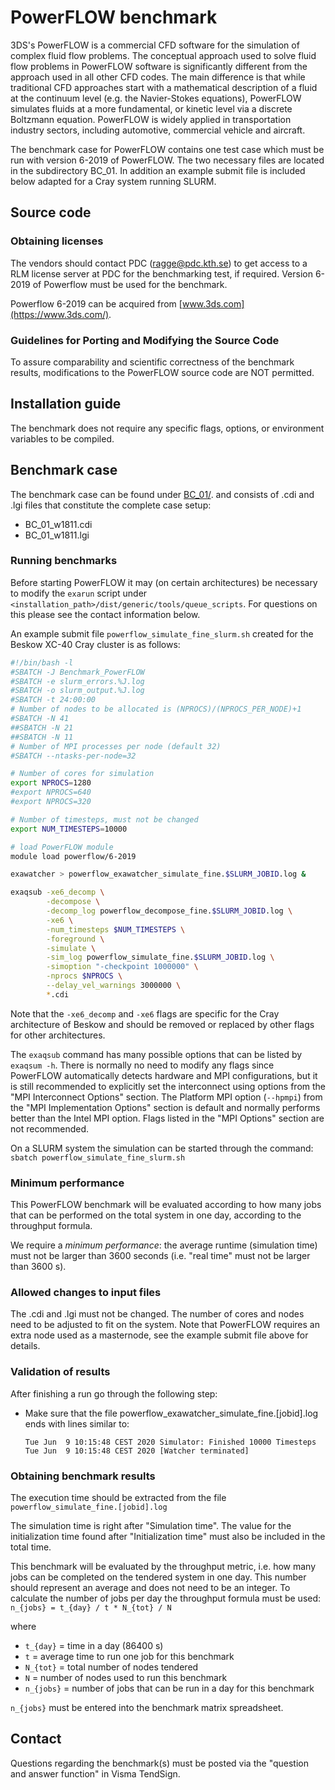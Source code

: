 # PowerFLOW benchmark

3DS's PowerFLOW is a commercial CFD software for the simulation of
complex fluid flow problems. The conceptual approach used to solve
fluid flow problems in PowerFLOW software is significantly different
from the approach used in all other CFD codes. The main difference is
that while traditional CFD approaches start with a mathematical
description of a fluid at the continuum level (e.g. the Navier-Stokes
equations), PowerFLOW simulates fluids at a more fundamental, or
kinetic level via a discrete Boltzmann equation. PowerFLOW is widely
applied in transportation industry sectors, including automotive,
commercial vehicle and aircraft.

The benchmark case for PowerFLOW contains one test case which must
be run with version 6-2019 of PowerFLOW. The two necessary files are
located in the subdirectory BC_01.  In addition an example submit file
is included below adapted for a Cray system running SLURM.

## Source code

### Obtaining licenses

The vendors should contact PDC (ragge@pdc.kth.se) to get access to a
RLM license server at PDC for the benchmarking test, if required. 
Version 6-2019 of Powerflow must be used for the benchmark.

Powerflow 6-2019 can be acquired from [www.3ds.com](https://www.3ds.com/).

### Guidelines for Porting and Modifying the Source Code

To assure comparability and scientific correctness of the benchmark
results, modifications to the PowerFLOW source code are NOT permitted.

## Installation guide

The benchmark does not require any specific flags, options, or
environment variables to be compiled.

## Benchmark case

The benchmark case can be found under [BC_01/](./BC_01).
and consists of .cdi and .lgi files that constitute the complete case setup:
- BC_01_w1811.cdi
- BC_01_w1811.lgi

### Running benchmarks

Before starting PowerFLOW it may (on certain architectures) be necessary to 
modify the `exarun` script under `<installation_path>/dist/generic/tools/queue_scripts`. 
For questions on this please see the contact information below.

An example submit file `powerflow_simulate_fine_slurm.sh`
created for the Beskow XC-40 Cray cluster is as follows:

```bash
#!/bin/bash -l
#SBATCH -J Benchmark_PowerFLOW
#SBATCH -e slurm_errors.%J.log
#SBATCH -o slurm_output.%J.log
#SBATCH -t 24:00:00
# Number of nodes to be allocated is (NPROCS)/(NPROCS_PER_NODE)+1
#SBATCH -N 41
##SBATCH -N 21
##SBATCH -N 11
# Number of MPI processes per node (default 32)
#SBATCH --ntasks-per-node=32

# Number of cores for simulation
export NPROCS=1280
#export NPROCS=640
#export NPROCS=320

# Number of timesteps, must not be changed
export NUM_TIMESTEPS=10000

# load PowerFLOW module
module load powerflow/6-2019

exawatcher > powerflow_exawatcher_simulate_fine.$SLURM_JOBID.log &

exaqsub -xe6_decomp \
        -decompose \
        -decomp_log powerflow_decompose_fine.$SLURM_JOBID.log \
        -xe6 \
        -num_timesteps $NUM_TIMESTEPS \
        -foreground \
        -simulate \
        -sim_log powerflow_simulate_fine.$SLURM_JOBID.log \
        -simoption "-checkpoint 1000000" \
        -nprocs $NPROCS \
        --delay_vel_warnings 3000000 \
        *.cdi
```

Note that the `-xe6_decomp` and `-xe6` flags are specific for the 
Cray architecture of Beskow and should be removed or replaced by 
other flags for other architectures. 

The `exaqsub` command has many possible options that can be listed by
`exaqsum -h`. There is normally no need to modify any flags since
PowerFLOW automatically detects hardware and MPI configurations, but
it is still recommended to explicitly set the interconnect using
options from the "MPI Interconnect Options" section.  The Platform MPI
option (`--hpmpi`) from the "MPI Implementation Options" section is
default and normally performs better than the Intel MPI option.  Flags
listed in the "MPI Options" section are not recommended.

On a SLURM system the simulation can be started through the command:
`sbatch powerflow_simulate_fine_slurm.sh`

### Minimum performance

This PowerFLOW benchmark will be evaluated according to how many jobs
that can be performed on the total system in one day, according to the
throughput formula.

We require a *minimum performance*: the average runtime (simulation
time) must not be larger than 3600 seconds (i.e. "real time" must
not be larger than 3600 s).

### Allowed changes to input files

The .cdi and .lgi must not be changed. The number of cores and nodes
need to be adjusted to fit on the system. Note that PowerFLOW requires
an extra node used as a masternode, see the example 
submit file above for details.

### Validation of results

After finishing a run go through the following step:

- Make sure that the file powerflow_exawatcher_simulate_fine.[jobid].log ends
  with lines similar to:
  ```
  Tue Jun  9 10:15:48 CEST 2020 Simulator: Finished 10000 Timesteps
  Tue Jun  9 10:15:48 CEST 2020 [Watcher terminated]
  ```

### Obtaining benchmark results

The execution time should be extracted from the file 
`powerflow_simulate_fine.[jobid].log`

The simulation time is right after "Simulation time". The value for
the initialization time found after "Initialization time" must also
be included in the total time.

This benchmark will be evaluated by the throughput metric, i.e. how
many jobs can be completed on the tendered system in one day. 
This number should represent 
an average and does not need to be an integer.
To calculate the number of jobs per day the throughput formula 
must be used:  
`n_{jobs} = t_{day} / t * N_{tot} / N`

where
- `t_{day}` = time in a day (86400 s)
- `t` = average time to run one job for this benchmark
- `N_{tot}` = total number of nodes tendered
- `N` = number of nodes used to run this benchmark
- `n_{jobs}` = number of jobs that can be run in a day for this benchmark 

`n_{jobs}` must be entered into the benchmark matrix spreadsheet.


## Contact

Questions regarding the benchmark(s) must be posted via the "question and answer function" in Visma TendSign.
